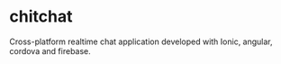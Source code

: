 # chitchat
Cross-platform realtime chat application developed with Ionic, angular, cordova and firebase.

